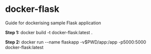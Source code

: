 # docker-flask
Guide for dockerising sample Flask application


**Step 1:** docker build -t docker-flask:latest .

**Step 2:** docker run --name flaskapp -v$PWD/app:/app -p5000:5000 docker-flask:latest


